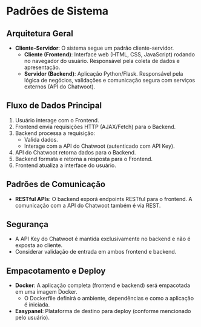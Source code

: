 # Padrões de Sistema

## Arquitetura Geral
- **Cliente-Servidor**: O sistema segue um padrão cliente-servidor.
    - **Cliente (Frontend)**: Interface web (HTML, CSS, JavaScript) rodando no navegador do usuário. Responsável pela coleta de dados e apresentação.
    - **Servidor (Backend)**: Aplicação Python/Flask. Responsável pela lógica de negócios, validações e comunicação segura com serviços externos (API do Chatwoot).

## Fluxo de Dados Principal
1. Usuário interage com o Frontend.
2. Frontend envia requisições HTTP (AJAX/Fetch) para o Backend.
3. Backend processa a requisição:
    - Valida dados.
    - Interage com a API do Chatwoot (autenticado com API Key).
4. API do Chatwoot retorna dados para o Backend.
5. Backend formata e retorna a resposta para o Frontend.
6. Frontend atualiza a interface do usuário.

## Padrões de Comunicação
- **RESTful APIs**: O backend exporá endpoints RESTful para o frontend. A comunicação com a API do Chatwoot também é via REST.

## Segurança
- A API Key do Chatwoot é mantida exclusivamente no backend e não é exposta ao cliente.
- Considerar validação de entrada em ambos frontend e backend.

## Empacotamento e Deploy
- **Docker**: A aplicação completa (frontend e backend) será empacotada em uma imagem Docker.
    - O Dockerfile definirá o ambiente, dependências e como a aplicação é iniciada.
- **Easypanel**: Plataforma de destino para deploy (conforme mencionado pelo usuário).
